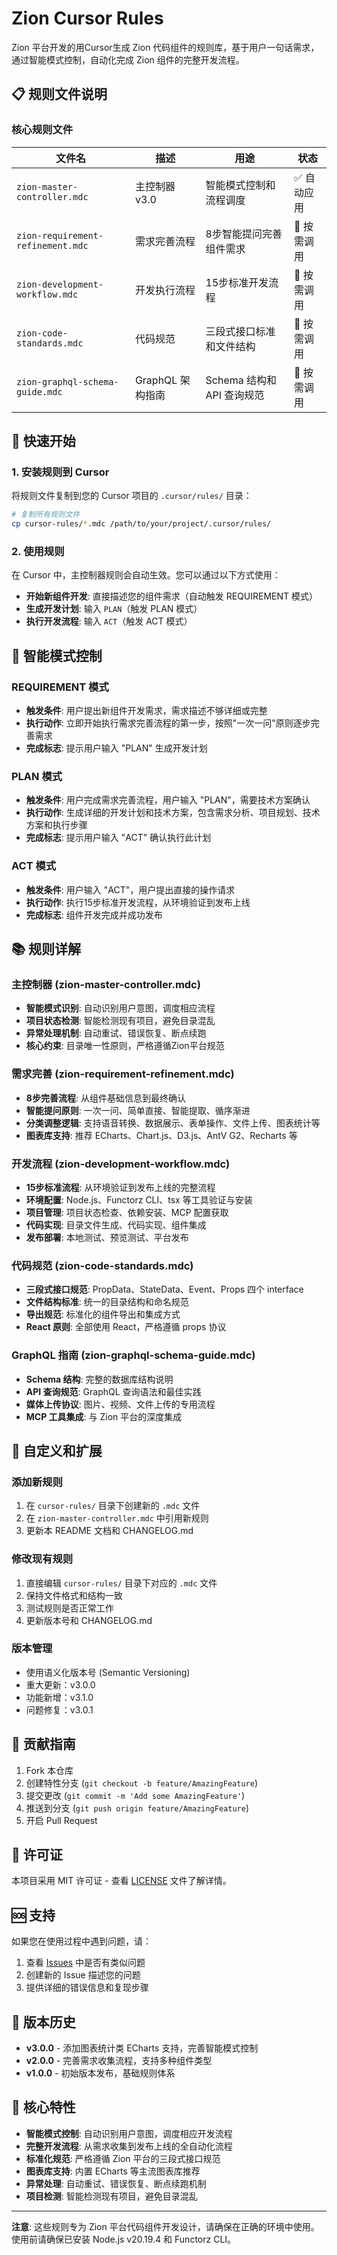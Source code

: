 # Zion Cursor Rules

Zion 平台开发的用Cursor生成 Zion 代码组件的规则库，基于用户一句话需求，通过智能模式控制，自动化完成 Zion 组件的完整开发流程。

## 📋 规则文件说明

### 核心规则文件

| 文件名 | 描述 | 用途 | 状态 |
|--------|------|------|------|
| `zion-master-controller.mdc` | 主控制器 v3.0 | 智能模式控制和流程调度 | ✅ 自动应用 |
| `zion-requirement-refinement.mdc` | 需求完善流程 | 8步智能提问完善组件需求 | 🔄 按需调用 |
| `zion-development-workflow.mdc` | 开发执行流程 | 15步标准开发流程 | 🔄 按需调用 |
| `zion-code-standards.mdc` | 代码规范 | 三段式接口标准和文件结构 | 🔄 按需调用 |
| `zion-graphql-schema-guide.mdc` | GraphQL 架构指南 | Schema 结构和 API 查询规范 | 🔄 按需调用 |

## 🚀 快速开始

### 1. 安装规则到 Cursor

将规则文件复制到您的 Cursor 项目的 `.cursor/rules/` 目录：

```bash
# 复制所有规则文件
cp cursor-rules/*.mdc /path/to/your/project/.cursor/rules/
```

### 2. 使用规则

在 Cursor 中，主控制器规则会自动生效。您可以通过以下方式使用：

- **开始新组件开发**: 直接描述您的组件需求（自动触发 REQUIREMENT 模式）
- **生成开发计划**: 输入 `PLAN`（触发 PLAN 模式）
- **执行开发流程**: 输入 `ACT`（触发 ACT 模式）

## 🎯 智能模式控制

### REQUIREMENT 模式
- **触发条件**: 用户提出新组件开发需求，需求描述不够详细或完整
- **执行动作**: 立即开始执行需求完善流程的第一步，按照"一次一问"原则逐步完善需求
- **完成标志**: 提示用户输入 "PLAN" 生成开发计划

### PLAN 模式
- **触发条件**: 用户完成需求完善流程，用户输入 "PLAN"，需要技术方案确认
- **执行动作**: 生成详细的开发计划和技术方案，包含需求分析、项目规划、技术方案和执行步骤
- **完成标志**: 提示用户输入 "ACT" 确认执行此计划

### ACT 模式
- **触发条件**: 用户输入 "ACT"，用户提出直接的操作请求
- **执行动作**: 执行15步标准开发流程，从环境验证到发布上线
- **完成标志**: 组件开发完成并成功发布

## 📚 规则详解

### 主控制器 (zion-master-controller.mdc)
- **智能模式识别**: 自动识别用户意图，调度相应流程
- **项目状态检测**: 智能检测现有项目，避免目录混乱
- **异常处理机制**: 自动重试、错误恢复、断点续跑
- **核心约束**: 目录唯一性原则，严格遵循Zion平台规范

### 需求完善 (zion-requirement-refinement.mdc)
- **8步完善流程**: 从组件基础信息到最终确认
- **智能提问原则**: 一次一问、简单直接、智能提取、循序渐进
- **分类调整逻辑**: 支持语音转换、数据展示、表单操作、文件上传、图表统计等
- **图表库支持**: 推荐 ECharts、Chart.js、D3.js、AntV G2、Recharts 等

### 开发流程 (zion-development-workflow.mdc)
- **15步标准流程**: 从环境验证到发布上线的完整流程
- **环境配置**: Node.js、Functorz CLI、tsx 等工具验证与安装
- **项目管理**: 项目状态检查、依赖安装、MCP 配置获取
- **代码实现**: 目录文件生成、代码实现、组件集成
- **发布部署**: 本地测试、预览测试、平台发布

### 代码规范 (zion-code-standards.mdc)
- **三段式接口规范**: PropData、StateData、Event、Props 四个 interface
- **文件结构标准**: 统一的目录结构和命名规范
- **导出规范**: 标准化的组件导出和集成方式
- **React 原则**: 全部使用 React，严格遵循 props 协议

### GraphQL 指南 (zion-graphql-schema-guide.mdc)
- **Schema 结构**: 完整的数据库结构说明
- **API 查询规范**: GraphQL 查询语法和最佳实践
- **媒体上传协议**: 图片、视频、文件上传的专用流程
- **MCP 工具集成**: 与 Zion 平台的深度集成

## 🔧 自定义和扩展

### 添加新规则
1. 在 `cursor-rules/` 目录下创建新的 `.mdc` 文件
2. 在 `zion-master-controller.mdc` 中引用新规则
3. 更新本 README 文档和 CHANGELOG.md

### 修改现有规则
1. 直接编辑 `cursor-rules/` 目录下对应的 `.mdc` 文件
2. 保持文件格式和结构一致
3. 测试规则是否正常工作
4. 更新版本号和 CHANGELOG.md

### 版本管理
- 使用语义化版本号 (Semantic Versioning)
- 重大更新：v3.0.0
- 功能新增：v3.1.0
- 问题修复：v3.0.1

## 🤝 贡献指南

1. Fork 本仓库
2. 创建特性分支 (`git checkout -b feature/AmazingFeature`)
3. 提交更改 (`git commit -m 'Add some AmazingFeature'`)
4. 推送到分支 (`git push origin feature/AmazingFeature`)
5. 开启 Pull Request

## 📄 许可证

本项目采用 MIT 许可证 - 查看 [LICENSE](LICENSE) 文件了解详情。

## 🆘 支持

如果您在使用过程中遇到问题，请：

1. 查看 [Issues](../../issues) 中是否有类似问题
2. 创建新的 Issue 描述您的问题
3. 提供详细的错误信息和复现步骤

## 📝 版本历史

- **v3.0.0** - 添加图表统计类 ECharts 支持，完善智能模式控制
- **v2.0.0** - 完善需求收集流程，支持多种组件类型
- **v1.0.0** - 初始版本发布，基础规则体系

## 🎯 核心特性

- **智能模式控制**: 自动识别用户意图，调度相应开发流程
- **完整开发流程**: 从需求收集到发布上线的全自动化流程
- **标准化规范**: 严格遵循 Zion 平台的三段式接口规范
- **图表库支持**: 内置 ECharts 等主流图表库推荐
- **异常处理**: 自动重试、错误恢复、断点续跑机制
- **项目检测**: 智能检测现有项目，避免目录混乱

---

**注意**: 这些规则专为 Zion 平台代码组件开发设计，请确保在正确的环境中使用。使用前请确保已安装 Node.js v20.19.4 和 Functorz CLI。
